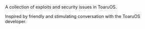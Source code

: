 A collection of exploits and security issues in ToaruOS.

Inspired by friendly and stimulating conversation with the ToaruOS developer.
